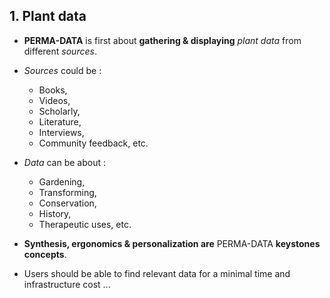 ## 1. **Plant data**

* **PERMA-DATA** is first about **gathering & displaying** *plant data* from different *sources*.
* *Sources* could be :

   * Books,
   * Videos,
   * Scholarly,
   * Literature,
   * Interviews,
   * Community feedback, etc.
* *Data* can be about :

   * Gardening,
   * Transforming,
   * Conservation,
   * History,
   * Therapeutic uses, etc.
* **Synthesis, ergonomics & personalization are** PERMA-DATA **keystones concepts**.
* Users should be able to find relevant data for a minimal time and infrastructure cost ...